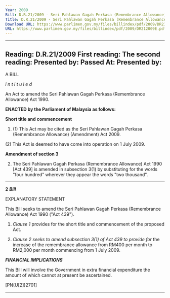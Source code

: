 ```yaml
---
Year: 2009
Bill: D.R.21/2009 - Seri Pahlawan Gagah Perkasa (Remembrance Allowance) (Amendment) Bill 2009 (Passed)
Title: D.R.21/2009 - Seri Pahlawan Gagah Perkasa (Remembrance Allowance) (Amendment) Bill 2009 (Passed)
Download URL: https://www.parlimen.gov.my/files/billindex/pdf/2009/DR212009E.pdf
URL: https://www.parlimen.gov.my/files/billindex/pdf/2009/DR212009E.pdf
---
```

---
Reading:
D.R.21/2009
First reading:
The second reading:
Presented by:
Passed At:
Presented by:
---

A BILL

_i n t i t u l e d_

An Act to amend the Seri Pahlawan Gagah Perkasa (Remembrance
Allowance) Act 1990.

**ENACTED by the Parliament of Malaysia as follows:**

**Short title and commencement**

1. (1) This Act may be cited as the Seri Pahlawan Gagah Perkasa
(Remembrance Allowance) (Amendment) Act 2009.

(2) This Act is deemed to have come into operation on 1 July 2009.

**Amendment of section 3**

2. The Seri Pahlawan Gagah Perkasa (Remembrance Allowance) Act
1990 [Act 439] is amended in subsection 3(1) by substituting for the
words "four hundred" wherever they appear the words "two
thousand".


-----

**2** **_Bill_**

EXPLANATORY STATEMENT

This Bill seeks to amend the Seri Pahlawan Gagah Perkasa
(Remembrance Allowance) Act 1990 ("Act 439").

1. _Clause 1_ provides for the short title and commencement of the
proposed Act.

2. _Clause 2 seeks to amend subsection 3(1) of Act 439 to provide for_
the increase of the remembrance allowance from RM400 per month to
RM2,000 per month commencing from 1 July 2009.

**_FINANCIAL IMPLICATIONS_**

This Bill will involve the Government in extra financial expenditure the
amount of which cannot at present be ascertained.

[PN(U[2])2701]


-----

